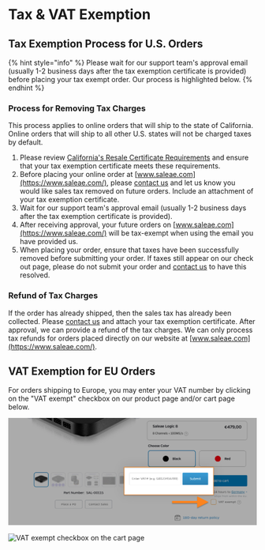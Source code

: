 # Tax & VAT Exemption

## Tax Exemption Process for U.S. Orders

{% hint style="info" %}
Please wait for our support team's approval email (usually 1-2 business days after the tax exemption certificate is provided) before placing your tax exempt order. Our process is highlighted below.
{% endhint %}

### Process for Removing Tax Charges

This process applies to online orders that will ship to the state of California. Online orders that will ship to all other U.S. states will not be charged taxes by default.

1. Please review [California's Resale Certificate Requirements](https://www.taxes.ca.gov/Sales\_and\_Use\_Tax/ResaleCertificate.html) and ensure that your tax exemption certificate meets these requirements.
2. Before placing your online order at [www.saleae.com](https://www.saleae.com/), please [contact us](https://contact.saleae.com/hc/en-us/requests/new) and let us know you would like sales tax removed on future orders. Include an attachment of your tax exemption certificate.
3. Wait for our support team's approval email (usually 1-2 business days after the tax exemption certificate is provided).
4. After receiving approval, your future orders on [www.saleae.com](https://www.saleae.com/) will be tax-exempt when using the email you have provided us.
5. When placing your order, ensure that taxes have been successfully removed before submitting your order. If taxes still appear on our check out page, please do not submit your order and [contact us](https://contact.saleae.com/hc/en-us/requests/new) to have this resolved.

### Refund of Tax Charges

If the order has already shipped, then the sales tax has already been collected. Please [contact us](https://contact.saleae.com/hc/en-us/requests/new) and attach your tax exemption certificate. After approval, we can provide a refund of the tax charges. We can only process tax refunds for orders placed directly on our website at [www.saleae.com](https://www.saleae.com/).

## VAT Exemption for EU Orders

For orders shipping to Europe, you may enter your VAT number by clicking on the "VAT exempt" checkbox on our product page and/or cart page below.

![VAT exempt checkbox on the product page](<../.gitbook/assets/Screen Shot 2022-08-03 at 3.15.29 PM.png>)

![VAT exempt checkbox on the cart page](<../.gitbook/assets/Screen Shot 2020-11-18 at 10.54.53 PM.png>)



